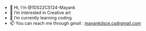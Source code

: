 - 👋 Hi, I’m @1DS22CS124-Mayank
- 👀 I’m interested in Creative art
- 🌱 I’m currently learning coding
- 📫 You can reach me through gmail : mayankdsce.cs@gmail.com

<!---
1DS22CS124-Mayank/1DS22CS124-Mayank is a ✨ special ✨ repository because its `README.md` (this file) appears on your GitHub profile.
You can click the Preview link to take a look at your changes.
--->
